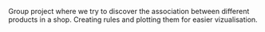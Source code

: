 Group project where we try to discover the association between different products in a shop.
Creating rules and plotting them for easier vizualisation.
